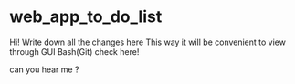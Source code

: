# web_app_to_do_list
Hi!
Write down all the changes here 
This way it will be convenient to view through GUI Bash(Git)
check here!

can you hear me ?
